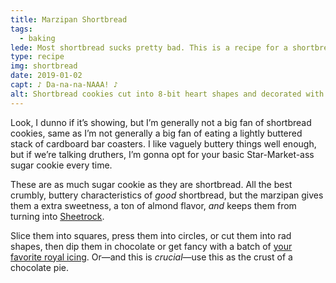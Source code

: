 ```yaml
---
title: Marzipan Shortbread
tags:
  - baking
lede: Most shortbread sucks pretty bad. This is a recipe for a shortbread that <em>isn’t</em> like eating vaguely butter-scented IKEA furniture.
type: recipe
img: shortbread
date: 2019-01-02
capt: ♪ Da-na-na-NAAA! ♪
alt: Shortbread cookies cut into 8-bit heart shapes and decorated with bright red royal icing.
---
```


Look, I dunno if it’s showing, but I’m generally not a big fan of shortbread cookies, same as I’m not generally a big fan of eating a lightly buttered stack of cardboard bar coasters. I like vaguely buttery things well enough, but if we’re talking druthers, I’m gonna opt for your basic Star-Market-ass sugar cookie every time.

These are as much sugar cookie as they are shortbread. All the best crumbly, buttery characteristics of _good_ shortbread, but the marzipan gives them a extra sweetness, a ton of almond flavor, _and_ keeps them from turning into [Sheetrock](https://en.wikipedia.org/wiki/Drywall). 

Slice them into squares, press them into circles, or cut them into rad shapes, then dip them in chocolate or get fancy with a batch of [your favorite royal icing](https://www.seriouseats.com/recipes/2016/12/perfect-royal-icing-recipe.html). Or—and this is _crucial_—use this as the crust of a chocolate pie.